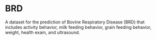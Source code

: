 # BRD
A dataset for the prediction of Bovine Respiratory Disease (BRD) that includes activity behavior, milk feeding behavior, grain feeding behavior, weight, health exam, and ultrasound.
